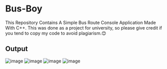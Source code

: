 # Bus-Boy
This Repository Contains A Simple Bus Route Console Application Made With C++. This was done as a project for university, so please give credit if you tend to copy my code to avoid plagiarism.😊

## Output
![image](https://user-images.githubusercontent.com/87696858/140476173-10e8ea22-e180-4274-a822-e389db2f0ba7.png)
![image](https://user-images.githubusercontent.com/87696858/140476186-aef86eb7-fa55-421d-a71a-f2b6e6cd8430.png)
![image](https://user-images.githubusercontent.com/87696858/140476195-a5425374-7f06-4258-aa7e-11dc967389b9.png)
![image](https://user-images.githubusercontent.com/87696858/140476209-71929e4e-4030-4d60-8b0b-f8c213753639.png)
